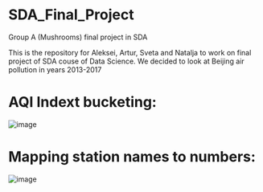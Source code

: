# SDA_Final_Project
Group A (Mushrooms) final project in SDA

This is the repository for Aleksei, Artur, Sveta and Natalja to work on final project of SDA couse of Data Science.
We decided to look at Beijing air pollution in years 2013-2017

# AQI Indext bucketing:

![image](https://github.com/Natashik85/SDA_Final_Project/assets/117021989/bc4034e7-03d4-47b2-adab-98dc56743ee4)


# Mapping station names to numbers:

![image](https://github.com/Natashik85/SDA_Final_Project/assets/117021989/b6401e4d-b6b0-430c-9168-91b3a3838313)


